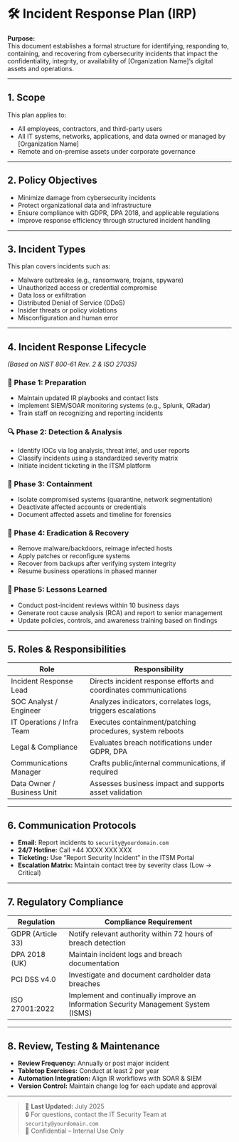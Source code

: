 # 🛠️ Incident Response Plan (IRP)

**Purpose:**  
This document establishes a formal structure for identifying, responding to, containing, and recovering from cybersecurity incidents that impact the confidentiality, integrity, or availability of [Organization Name]’s digital assets and operations.

---

## 1. Scope  
This plan applies to:
- All employees, contractors, and third-party users
- All IT systems, networks, applications, and data owned or managed by [Organization Name]
- Remote and on-premise assets under corporate governance

---

## 2. Policy Objectives
- Minimize damage from cybersecurity incidents
- Protect organizational data and infrastructure
- Ensure compliance with GDPR, DPA 2018, and applicable regulations
- Improve response efficiency through structured incident handling

---

## 3. Incident Types
This plan covers incidents such as:
- Malware outbreaks (e.g., ransomware, trojans, spyware)
- Unauthorized access or credential compromise
- Data loss or exfiltration
- Distributed Denial of Service (DDoS)
- Insider threats or policy violations
- Misconfiguration and human error

---

## 4. Incident Response Lifecycle  
_(Based on NIST 800-61 Rev. 2 & ISO 27035)_

### 🧰 Phase 1: Preparation
- Maintain updated IR playbooks and contact lists
- Implement SIEM/SOAR monitoring systems (e.g., Splunk, QRadar)
- Train staff on recognizing and reporting incidents

### 🔍 Phase 2: Detection & Analysis
- Identify IOCs via log analysis, threat intel, and user reports
- Classify incidents using a standardized severity matrix
- Initiate incident ticketing in the ITSM platform

### 🔐 Phase 3: Containment
- Isolate compromised systems (quarantine, network segmentation)
- Deactivate affected accounts or credentials
- Document affected assets and timeline for forensics

### 🧼 Phase 4: Eradication & Recovery
- Remove malware/backdoors, reimage infected hosts
- Apply patches or reconfigure systems
- Recover from backups after verifying system integrity
- Resume business operations in phased manner

### 📘 Phase 5: Lessons Learned
- Conduct post-incident reviews within 10 business days
- Generate root cause analysis (RCA) and report to senior management
- Update policies, controls, and awareness training based on findings

---

## 5. Roles & Responsibilities

| **Role**                   | **Responsibility**                                                  |
|----------------------------|---------------------------------------------------------------------|
| Incident Response Lead     | Directs incident response efforts and coordinates communications    |
| SOC Analyst / Engineer     | Analyzes indicators, correlates logs, triggers escalations          |
| IT Operations / Infra Team | Executes containment/patching procedures, system reboots           |
| Legal & Compliance         | Evaluates breach notifications under GDPR, DPA                      |
| Communications Manager     | Crafts public/internal communications, if required                  |
| Data Owner / Business Unit | Assesses business impact and supports asset validation              |

---

## 6. Communication Protocols

- **Email:** Report incidents to `security@yourdomain.com`  
- **24/7 Hotline:** Call +44 XXXX XXX XXX  
- **Ticketing:** Use “Report Security Incident” in the ITSM Portal  
- **Escalation Matrix:** Maintain contact tree by severity class (Low → Critical)

---

## 7. Regulatory Compliance

| **Regulation**     | **Compliance Requirement**                                  |
|--------------------|--------------------------------------------------------------|
| GDPR (Article 33)  | Notify relevant authority within 72 hours of breach detection |
| DPA 2018 (UK)      | Maintain incident logs and breach documentation              |
| PCI DSS v4.0       | Investigate and document cardholder data breaches            |
| ISO 27001:2022     | Implement and continually improve an Information Security Management System (ISMS) |

---

## 8. Review, Testing & Maintenance

- **Review Frequency:** Annually or post major incident  
- **Tabletop Exercises:** Conduct at least 2 per year  
- **Automation Integration:** Align IR workflows with SOAR & SIEM  
- **Version Control:** Maintain change log for each update and approval

---

> 🔄 **Last Updated:** July 2025  
> 🔒 For questions, contact the IT Security Team at `security@yourdomain.com`  
> 📎 Confidential – Internal Use Only
